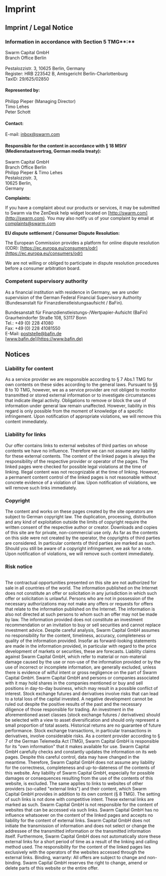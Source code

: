 # Imprint

## **Imprint / Legal Notice**

### Information in accordance with Section 5 TMG\*\*:\*\*

Swarm Capital GmbH\
Branch Office Berlin\
\
Pestalozzistr. 3, 10625 Berlin, Germany\
Register: HRB 223542 B, Amtsgericht Berlin-Charlottenburg\
TaxID: 29/625/02850

#### Represented by:

Philipp Pieper (Managing Director)\
Timo Lehes\
Peter Schott

#### Contact:

E-mail: [inbox@swarm.com](mailto:inbox@swarm.com)

#### Responsible for the content in accordance with § 18 MStV (Medienstaatsvertrag, German media treaty):

Swarm Capital GmbH\
Branch Office Berlin\
Philipp Pieper & Timo Lehes\
Pestalozzistr. 3,\
10625 Berlin,\
Germany

**Complaints:**

If you have a complaint about our products or services, it may be submitted to Swarm via the ZenDesk help widget located on [http://swarm.com](http://swarm.com). You may also notify us of your complaint by email at [complaints@swarm.com](mailto:complaints@swarm.com)

**EU dispute settlement / Consumer Dispute Resolution:**

The European Commission provides a platform for online dispute resolution (ODR): [https://ec.europa.eu/consumers/odr](https://ec.europa.eu/consumers/odr)

We are not willing or obliged to participate in dispute resolution procedures before a consumer arbitration board.&#x20;

### Competent supervisory authority

As a financial institution with residence in Germany, we are under supervision of the German Federal Financial Supervisory Authority (Bundesanstalt für Finanzdienstleistungsaufsicht / BaFin).

Bundesanstalt für Finanzdienstleistungs-/Wertpapier-Aufsicht (BaFin)\
Graurheindorfer Straße 108, 53117 Bonn\
Tel.: +49 (0) 228 41080\
Fax: +49 (0) 228 41081550\
E-Mail: [poststelle@bafin.de](mailto:%20poststelle@bafin.de)\
[www.bafin.de](https://www.bafin.de)

## Notices

### Liability for content

As a service provider we are responsible according to § 7 Abs.1 TMG for own contents on these sides according to the general laws. Pursuant to §§ 8 to 10 TMG, however, we as a service provider are not obliged to monitor transmitted or stored external information or to investigate circumstances that indicate illegal activity. Obligations to remove or block the use of information under general law remain unaffected. However, liability in this regard is only possible from the moment of knowledge of a specific infringement. Upon notification of appropriate violations, we will remove this content immediately.

### Liability for links

Our offer contains links to external websites of third parties on whose contents we have no influence. Therefore we can not assume any liability for these external contents. The content of the linked pages is always the responsibility of the respective provider or operator of the pages. The linked pages were checked for possible legal violations at the time of linking. Illegal content was not recognizable at the time of linking. However, a permanent content control of the linked pages is not reasonable without concrete evidence of a violation of law. Upon notification of violations, we will remove such links immediately.

### Copyright

The content and works on these pages created by the site operators are subject to German copyright law. The duplication, processing, distribution and any kind of exploitation outside the limits of copyright require the written consent of the respective author or creator. Downloads and copies of this site are for private, non-commercial use only. As far as the contents on this side were not created by the operator, the copyrights of third parties are considered. In particular contents of third parties are marked as such. Should you still be aware of a copyright infringement, we ask for a note. Upon notification of violations, we will remove such content immediately.

### Risk notice

\
The contractual opportunities presented on this site are not authorized for sale in all countries of the world. The information published on the Internet does not constitute an offer or solicitation in any jurisdiction in which such offer or solicitation is unlawful. Persons who are not in possession of the necessary authorizations may not make any offers or requests for offers that relate to the information published on the Internet. The information is also not directed at such persons to whom such an offer may not be made by law. The information provided does not constitute an investment recommendation or an invitation to buy or sell securities and cannot replace investment advice. Despite careful analysis, Swarm Capital GmbH assumes no responsibility for the content, timeliness, accuracy, completeness or quality of the information provided. Insofar as forward-looking statements are made in the information provided, in particular with regard to the price development of markets or securities, these are forecasts. Liability claims against Swarm Capital GmbH, which refer to material or non-material damage caused by the use or non-use of the information provided or by the use of incorrect or incomplete information, are generally excluded, unless there is evidence of wilful intent or gross negligence on the part of Swarm Capital GmbH. Swarm Capital GmbH and persons or companies associated with it may hold shares in the companies mentioned or buy and sell positions in day-to-day business, which may result in a possible conflict of interest. Stock exchange futures and derivatives involve risks that can lead to a total loss of the capital invested. A negative development cannot be ruled out despite the positive results of the past and the necessary diligence of those responsible for trading. An investment in the aforementioned asset classes (stock exchange futures / derivatives) should be selected with a view to asset diversification and should only represent a small proportion of total assets. Historical returns are no guarantee of future performance. Stock exchange transactions, in particular transactions in derivatives, involve considerable risks. As a content provider according to § 7 of the German Telemedia Act (TMG), Swarm Capital GmbH is responsible for its "own information" that it makes available for use. Swarm Capital GmbH carefully checks and constantly updates the information on its web pages. Despite this careful control, data may have changed in the meantime. Therefore, Swarm Capital GmbH does not assume any liability for the correctness, completeness and up-to-dateness of the contents of this website. Any liability of Swarm Capital GmbH, especially for possible damages or consequences resulting from the use of the contents of this website, is excluded. The same applies to links to websites of other providers (so-called "external links") and their content, which Swarm Capital GmbH provides in addition to its own content (§ 8 TMG). The setting of such links is not done with competitive intent. These external links are marked as such. Swarm Capital GmbH is not responsible for the content of websites that can be accessed via such links. Swarm Capital GmbH has no influence whatsoever on the content of the linked pages and accepts no liability for the content of external links. Swarm Capital GmbH does not initiate the transmission of information and does not select or change the addressee of the transmitted information or the transmitted information itself. Furthermore, Swarm Capital GmbH does not automatically store these external links for a short period of time as a result of the linking and calling method used. The responsibility for the content of the linked pages lies exclusively with the operators of the websites accessed through the external links. Binding, warranty: All offers are subject to change and non-binding. Swarm Capital GmbH reserves the right to change, amend or delete parts of this website or the entire offer.
